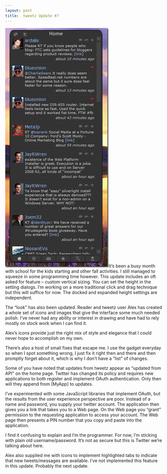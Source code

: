 ```yaml
---
layout: post
title:  tweetz Update #7
---
```

[![tweetz](/cdn/images/blog/tweetzUpdate6_11AE8/tweetz_thumb.png)](/cdn/images/blog/tweetzUpdate6_11AE8/tweetz.png)It’s been a busy month with school for the kids starting and other fall activities. I still managed to squeeze in some programming time however. This update includes an oft asked for feature – custom vertical sizing. You can set the height in the setting dialogs. I’m working on a more traditional click and drag technique but this will suffice for now. The docked and expanded height settings are independent.

The “look” has also been updated. Reader and tweetz user Alex has created a whole set of icons and images that give the interface some much needed polish. I’ve never had any ability or interest in drawing and have had to rely mostly on stock work when I can find it.

Alex’s icons provide just the right mix of style and elegance that I could never hope to accomplish on my own.

There’s also a host of small fixes that escape me. I use the gadget everyday so when I spot something wrong, I just fix it right then and there and then promptly forget about it, which is why I don’t have a “list” of changes.

Some of you have noted that updates from tweetz appear as “updated from API” on the home page. Twitter has changed its policy and requires new applications to both register and implement OAuth authentication. Only then will they append from [MyApp] to updates.

I’ve experimented with some JavaScript libraries that implement OAuth, but the results from the user experience perspective are poor. Instead of a name and password, you supply your twitter account. The application then gives you a link that takes you to a Web page. On the Web page you “grant” permission to the requesting application to access your account. The Web page then presents a PIN number that you copy and paste into the application.

I find it confusing to explain and I’m the programmer. For now, I’m sticking with plain old username/password. It’s not as secure but this is Twitter we’re talking about here.

Alex also supplied me with icons to implement highlighted tabs to indicate that new tweets/messages are available. I’ve not implemented this feature in this update. Probably the next update.
